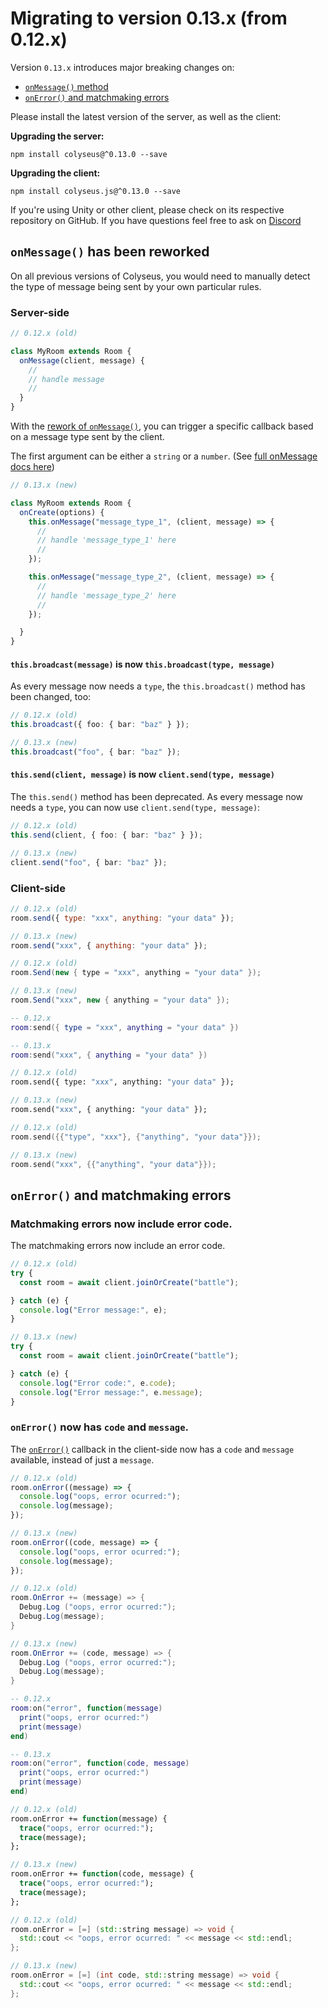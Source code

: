 # Migrating to version 0.13.x (from 0.12.x)

Version `0.13.x` introduces major breaking changes on:

- [`onMessage()` method](#onmessage-has-been-reworked)
- [`onError()` and matchmaking errors](#onerror-and-matchmaking-errors)

Please install the latest version of the server, as well as the client:

**Upgrading the server:**

```
npm install colyseus@^0.13.0 --save
```

**Upgrading the client:**

```
npm install colyseus.js@^0.13.0 --save
```

If you're using Unity or other client, please check on its respective repository on GitHub. If you have questions feel free to ask on [Discord](https://discord.gg/RY8rRS7)

## `onMessage()` has been reworked

On all previous versions of Colyseus, you would need to manually detect the type of message being sent by your own particular rules.

### Server-side

```typescript
// 0.12.x (old)

class MyRoom extends Room {
  onMessage(client, message) {
    //
    // handle message
    //
  }
}
```

With the [rework of `onMessage()`](https://github.com/colyseus/colyseus/issues/315), you can trigger a specific callback based on a message type sent by the client.

The first argument can be either a `string` or a `number`. (See [full onMessage docs here](/server/room/#onmessage-type-callback))

```typescript
// 0.13.x (new)

class MyRoom extends Room {
  onCreate(options) {
    this.onMessage("message_type_1", (client, message) => {
      //
      // handle 'message_type_1' here
      //
    });

    this.onMessage("message_type_2", (client, message) => {
      //
      // handle 'message_type_2' here
      //
    });

  }
}
```

#### `this.broadcast(message)` is now `this.broadcast(type, message)`

As every message now needs a `type`, the `this.broadcast()` method has been changed, too:

```typescript
// 0.12.x (old)
this.broadcast({ foo: { bar: "baz" } });

// 0.13.x (new)
this.broadcast("foo", { bar: "baz" });
```

#### `this.send(client, message)` is now `client.send(type, message)`

The `this.send()` method has been deprecated. As every message now needs a `type`, you can now use `client.send(type, message)`:

```typescript
// 0.12.x (old)
this.send(client, { foo: { bar: "baz" } });

// 0.13.x (new)
client.send("foo", { bar: "baz" });
```

### Client-side

```javascript fct_label="JavaScript"
// 0.12.x (old)
room.send({ type: "xxx", anything: "your data" });

// 0.13.x (new)
room.send("xxx", { anything: "your data" });
```

```csharp fct_label="C#"
// 0.12.x (old)
room.Send(new { type = "xxx", anything = "your data" });

// 0.13.x (new)
room.Send("xxx", new { anything = "your data" });
```

```lua fct_label="Lua"
-- 0.12.x
room:send({ type = "xxx", anything = "your data" })

-- 0.13.x
room:send("xxx", { anything = "your data" })
```

```haxe fct_label="Haxe"
// 0.12.x (old)
room.send({ type: "xxx", anything: "your data" });

// 0.13.x (new)
room.send("xxx", { anything: "your data" });
```

```cpp fct_label="C++"
// 0.12.x (old)
room.send({{"type", "xxx"}, {"anything", "your data"}});

// 0.13.x (new)
room.send("xxx", {{"anything", "your data"}});
```

## `onError()` and matchmaking errors

### Matchmaking errors now include error code.

The matchmaking errors now include an error code.

```typescript
// 0.12.x (old)
try {
  const room = await client.joinOrCreate("battle");

} catch (e) {
  console.log("Error message:", e);
}
```

```typescript
// 0.13.x (new)
try {
  const room = await client.joinOrCreate("battle");

} catch (e) {
  console.log("Error code:", e.code);
  console.log("Error message:", e.message);
}
```

### `onError()` now has `code` and `message`.

The [`onError()`](/client/room/#onerror) callback in the client-side now has a `code` and `message` available, instead of just a `message`.

```typescript fct_label="JavaScript"
// 0.12.x (old)
room.onError((message) => {
  console.log("oops, error ocurred:");
  console.log(message);
});

// 0.13.x (new)
room.onError((code, message) => {
  console.log("oops, error ocurred:");
  console.log(message);
});
```

```csharp fct_label="C#"
// 0.12.x (old)
room.OnError += (message) => {
  Debug.Log ("oops, error ocurred:");
  Debug.Log(message);
}

// 0.13.x (new)
room.OnError += (code, message) => {
  Debug.Log ("oops, error ocurred:");
  Debug.Log(message);
}
```

```lua fct_label="lua"
-- 0.12.x
room:on("error", function(message)
  print("oops, error ocurred:")
  print(message)
end)

-- 0.13.x
room:on("error", function(code, message)
  print("oops, error ocurred:")
  print(message)
end)
```

```haxe fct_label="Haxe"
// 0.12.x (old)
room.onError += function(message) {
  trace("oops, error ocurred:");
  trace(message);
};

// 0.13.x (new)
room.onError += function(code, message) {
  trace("oops, error ocurred:");
  trace(message);
};
```

```cpp fct_label="C++"
// 0.12.x (old)
room.onError = [=] (std::string message) => void {
  std::cout << "oops, error ocurred: " << message << std::endl;
};

// 0.13.x (new)
room.onError = [=] (int code, std::string message) => void {
  std::cout << "oops, error ocurred: " << message << std::endl;
};
```
